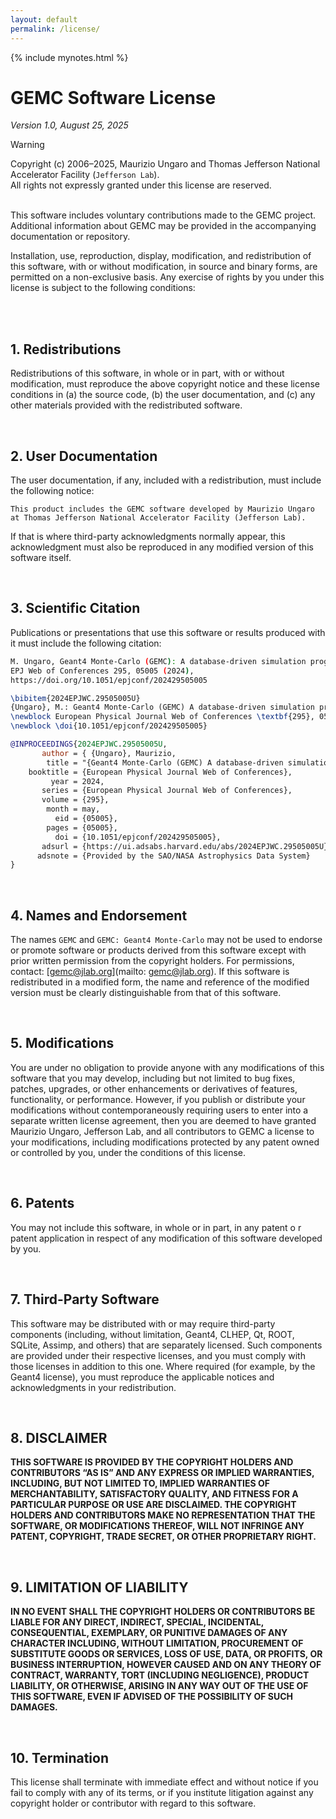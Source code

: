 ```yaml
---
layout: default
permalink: /license/
---
```


{% include mynotes.html %}

[//]: # (Notice: I copied the content of src/LICENSE.md here to have it rendered by Jekyll)

# GEMC Software License

*Version 1.0, August 25, 2025*

> [!WARNING]
> Copyright (c) 2006–2025,
> Maurizio Ungaro and Thomas Jefferson National Accelerator Facility (`Jefferson Lab`).
> <br/>
> All rights not expressly granted under this license are reserved.

<br/>
This software includes voluntary contributions made to the GEMC project.
Additional information about GEMC may be provided in the accompanying
documentation or repository.

Installation, use, reproduction, display, modification, and redistribution of
this software, with or without modification, in source and binary forms, are
permitted on a non-exclusive basis. Any exercise of rights by you under this
license is subject to the following conditions:

<br/><br/>


## 1\. Redistributions

Redistributions of this software, in whole or in part, with or without
modification, must reproduce the above copyright notice and these license
conditions in (a) the source code, (b) the user documentation, and (c) any
other materials provided with the redistributed software.

<br/>


## 2\. User Documentation

The user documentation, if any, included with a redistribution, must
include the following notice:

```
This product includes the GEMC software developed by Maurizio Ungaro
at Thomas Jefferson National Accelerator Facility (Jefferson Lab).
```

If that is where third-party acknowledgments normally appear, this
acknowledgment must also be reproduced in any modified version of this
software itself.

<br/>


## 3\. Scientific Citation

Publications or presentations that use this software
or results produced with it must include the following citation:

```bash
M. Ungaro, Geant4 Monte-Carlo (GEMC): A database-driven simulation program, 
EPJ Web of Conferences 295, 05005 (2024),
https://doi.org/10.1051/epjconf/202429505005
```

```latex
\bibitem{2024EPJWC.29505005U}
{Ungaro}, M.: Geant4 Monte-Carlo (GEMC) A database-driven simulation program.
\newblock European Physical Journal Web of Conferences \textbf{295}, 05005 (2024).
\newblock \doi{10.1051/epjconf/202429505005}
```

```bibtex 
@INPROCEEDINGS{2024EPJWC.29505005U,
       author = { {Ungaro}, Maurizio,
        title = "{Geant4 Monte-Carlo (GEMC) A database-driven simulation program}",
    booktitle = {European Physical Journal Web of Conferences},
         year = 2024,
       series = {European Physical Journal Web of Conferences},
       volume = {295},
        month = may,
          eid = {05005},
        pages = {05005},
          doi = {10.1051/epjconf/202429505005},
       adsurl = {https://ui.adsabs.harvard.edu/abs/2024EPJWC.29505005U},
      adsnote = {Provided by the SAO/NASA Astrophysics Data System}
}
```

<br/>


## 4\. Names and Endorsement

The names `GEMC` and `GEMC: Geant4 Monte-Carlo` may not be used to endorse or promote 
software or products derived from this software except with prior written permission 
from the copyright holders. For permissions, contact: [gemc@jlab.org](mailto: gemc@jlab.org).
If this software is redistributed in a modified form, the name and reference of the modified 
version must be clearly distinguishable from that of this software.

<br/>


## 5\. Modifications

You are under no obligation to provide anyone with any modifications of this software 
that you may develop, including but not limited to bug fixes, patches, upgrades, or other
enhancements or derivatives of features, functionality, or performance. 
However, if you publish or distribute your modifications without contemporaneously 
requiring users to enter into a separate written license agreement, then you are deemed to 
have granted Maurizio Ungaro, Jefferson Lab, and all contributors to GEMC a license to your 
modifications, including modifications protected by any patent owned or controlled by you, 
under the conditions of this license.

<br/>


## 6\. Patents

You may not include this software, in whole or in part, in any patent o
r patent application in respect of any modification of this software developed 
by you.

<br/>

## 7\. Third-Party Software

This software may be distributed with or may require third-party components (including, 
without limitation, Geant4, CLHEP, Qt, ROOT, SQLite, Assimp, and others) that are separately 
licensed. Such components are provided under their respective licenses, and you must comply 
with those licenses in addition to this one. Where required (for example, by the Geant4 
license), you must reproduce the applicable notices and acknowledgments in your redistribution.

<br/>


## 8\. DISCLAIMER

**THIS SOFTWARE IS PROVIDED BY THE COPYRIGHT HOLDERS AND CONTRIBUTORS “AS IS” AND ANY 
EXPRESS OR IMPLIED WARRANTIES, INCLUDING, BUT NOT LIMITED TO, IMPLIED WARRANTIES OF 
MERCHANTABILITY, SATISFACTORY QUALITY, AND FITNESS FOR A PARTICULAR PURPOSE OR USE
ARE DISCLAIMED. THE COPYRIGHT HOLDERS AND CONTRIBUTORS MAKE NO REPRESENTATION THAT 
THE SOFTWARE, OR MODIFICATIONS THEREOF, WILL NOT INFRINGE ANY PATENT, COPYRIGHT, 
TRADE SECRET, OR OTHER PROPRIETARY RIGHT.**

<br/>


## 9\. LIMITATION OF LIABILITY

**IN NO EVENT SHALL THE COPYRIGHT HOLDERS OR CONTRIBUTORS BE LIABLE FOR ANY DIRECT,
INDIRECT, SPECIAL, INCIDENTAL, CONSEQUENTIAL, EXEMPLARY, OR PUNITIVE DAMAGES OF ANY 
CHARACTER INCLUDING, WITHOUT LIMITATION, PROCUREMENT OF SUBSTITUTE GOODS OR SERVICES,
LOSS OF USE, DATA, OR PROFITS, OR BUSINESS INTERRUPTION, HOWEVER CAUSED AND ON ANY THEORY 
OF CONTRACT, WARRANTY, TORT (INCLUDING NEGLIGENCE), PRODUCT LIABILITY, OR OTHERWISE, 
ARISING IN ANY WAY OUT OF THE USE OF THIS SOFTWARE, EVEN IF ADVISED OF THE POSSIBILITY 
OF SUCH DAMAGES.**

<br/>


## 10\. Termination

This license shall terminate with immediate effect and without notice if you fail 
to comply with any of its terms, or if you institute litigation against any copyright 
holder or contributor with regard to this software.